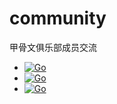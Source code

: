# community
甲骨文俱乐部成员交流

- [![Go](https://img.shields.io/badge/Go-提问-red.svg)](https://github.com/OracleClubAI/Community/issues/new?assignees=ChenQuan&labels=%E9%97%AE%E9%A2%98&template=question.md&title=%E3%80%90%E9%97%AE%E9%A2%98%E3%80%91)
- [![Go](https://img.shields.io/badge/Go-分享-red.svg)](https://github.com/OracleClubAI/Community/issues/new?assignees=&labels=%E5%88%86%E4%BA%AB&template=share.md&title=%E3%80%90%E5%88%86%E4%BA%AB%E3%80%91)
- [![Go](https://img.shields.io/badge/Go-其他-red.svg)](https://github.com/OracleClubAI/Community/issues/new)
